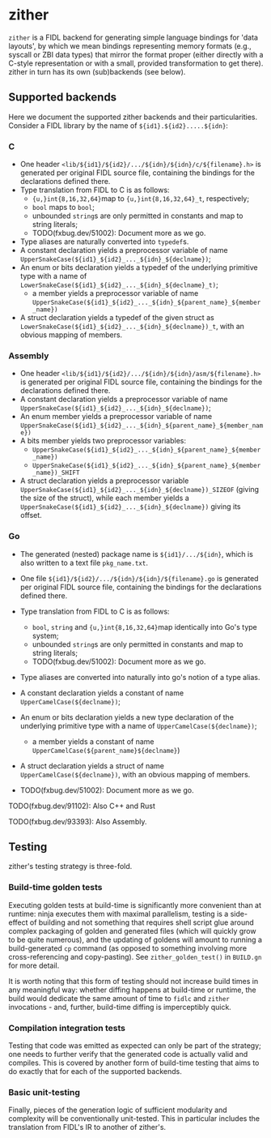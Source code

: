 # zither

`zither` is a FIDL backend for generating simple language bindings for
'data layouts', by which we mean bindings representing memory formats (e.g.,
syscall or ZBI data types) that mirror the format proper (either directly
with a C-style representation or with a small, provided transformation to get
there). zither in turn has its own (sub)backends (see below).

## Supported backends

Here we document the supported zither backends and their particularities.
Consider a FIDL library by the name of `${id1}.${id2}.....${idn}`:

### C
* One header `<lib/${id1}/${id2}/.../${idn}/${idn}/c/${filename}.h>` is
generated per original FIDL source file, containing the bindings for the
declarations defined there.
* Type translation from FIDL to C is as follows:
  - `{u,}int{8,16,32,64}`map to `{u,}int{8,16,32,64}_t`, respectively;
  - `bool` maps to `bool`;
  - unbounded `string`s are only permitted in constants and map to string
  literals;
  - TODO(fxbug.dev/51002): Document more as we go.
* Type aliases are naturally converted into `typedef`s.
* A constant declaration yields a preprocessor variable of name
`UpperSnakeCase(${id1}_${id2}_..._${idn}_${declname})`;
* An enum or bits declaration yields a typedef of the underlying primitive
type with a name of `LowerSnakeCase(${id1}_${id2}_..._${idn}_${declname}_t)`;
  - a member yields a preprocessor variable of name
  `UpperSnakeCase(${id1}_${id2}_..._${idn}_${parent_name}_${member_name})`
* A struct declaration yields a typedef of the given struct as
`LowerSnakeCase(${id1}_${id2}_..._${idn}_${declname})_t`, with an
obvious mapping of members.

### Assembly
* One header `<lib/${id1}/${id2}/.../${idn}/${idn}/asm/${filename}.h>` is
generated per original FIDL source file, containing the bindings for the
declarations defined there.
* A constant declaration yields a preprocessor variable of name
`UpperSnakeCase(${id1}_${id2}_..._${idn}_${declname})`;
* An enum member yields a preprocessor variable of name
  `UpperSnakeCase(${id1}_${id2}_..._${idn}_${parent_name}_${member_name})`
* A bits member yields two preprocessor variables:
  - `UpperSnakeCase(${id1}_${id2}_..._${idn}_${parent_name}_${member_name})`
  - `UpperSnakeCase(${id1}_${id2}_..._${idn}_${parent_name}_${member_name})_SHIFT`
* A struct declaration yields a preprocessor variable
  `UpperSnakeCase(${id1}_${id2}_..._${idn}_${declname})_SIZEOF` (giving the
  size of the struct), while each member yields a
  `UpperSnakeCase(${id1}_${id2}_..._${idn}_${declname})` giving its offset.

### Go
* The generated (nested) package name is `${id1}/.../${idn}`, which is also
written to a text file `pkg_name.txt`.
* One file `${id1}/${id2}/.../${idn}/${idn}/${filename}.go` is generated
per original FIDL source file, containing the bindings for the declarations
defined there.
* Type translation from FIDL to C is as follows:
  - `bool`, `string` and `{u,}int{8,16,32,64}`map identically into Go's type
  system;
  - unbounded `string`s are only permitted in constants and map to string
  literals;
  - TODO(fxbug.dev/51002): Document more as we go.
* Type aliases are converted into naturally into go's notion of a type alias.
* A constant declaration yields a constant of name
`UpperCamelCase(${declname})`;
* An enum or bits declaration yields a new type declaration of the underlying
primitive type with a name of `UpperCamelCase(${declname})`;
  - a member yields a constant of name
  `UpperCamelCase(${parent_name}${declname}`)
* A struct declaration yields a struct of name `UpperCamelCase(${declname})`,
with an obvious mapping of members.


* TODO(fxbug.dev/51002): Document more as we go.

TODO(fxbug.dev/91102): Also C++ and Rust

TODO(fxbug.dev/93393): Also Assembly.

## Testing
zither's testing strategy is three-fold.

### Build-time golden tests
Executing golden tests at build-time is significantly more convenient than at
runtime: ninja executes them with maximal parallelism, testing is a
side-effect of building and not something that requires shell script glue
around complex packaging of golden and generated files (which will quickly
grow to be quite numerous), and the updating of goldens will amount to running
a build-generated `cp` command (as opposed to something involving more
cross-referencing and copy-pasting). See `zither_golden_test()` in `BUILD.gn`
for more detail.

It is worth noting that this form of testing should not increase build times in
any meaningful way: whether diffing happens at build-time or runtime, the build
would dedicate the same amount of time to `fidlc` and `zither` invocations - and,
further, build-time diffing is imperceptibly quick.

### Compilation integration tests
Testing that code was emitted as expected can only be part of the strategy; one
needs to further verify that the generated code is actually valid and compiles.
This is covered by another form of build-time testing that aims to do exactly
that for each of the supported backends.

### Basic unit-testing
Finally, pieces of the generation logic of sufficient modularity and complexity
will be conventionally unit-tested. This in particular includes the translation
from FIDL's IR to another of zither's.
